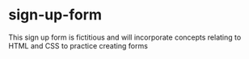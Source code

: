 # sign-up-form
This sign up form is fictitious and will incorporate concepts relating to HTML and CSS to practice creating forms 
